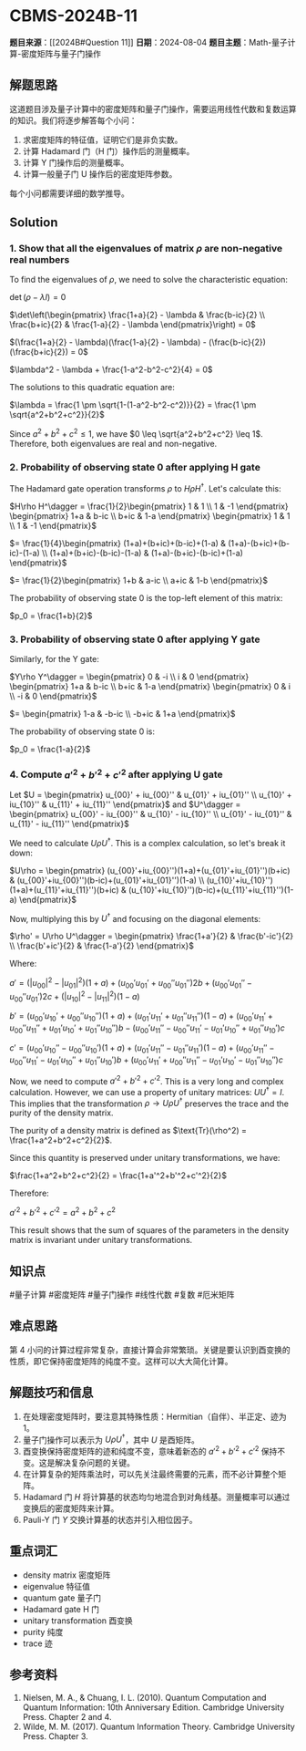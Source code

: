 # CBMS-2024B-11

**题目来源**：[[2024B#Question 11]]
**日期**：2024-08-04
**题目主题**：Math-量子计算-密度矩阵与量子门操作

## 解题思路

这道题目涉及量子计算中的密度矩阵和量子门操作，需要运用线性代数和复数运算的知识。我们将逐步解答每个小问：

1. 求密度矩阵的特征值，证明它们是非负实数。
2. 计算 Hadamard 门（H 门）操作后的测量概率。
3. 计算 Y 门操作后的测量概率。
4. 计算一般量子门 U 操作后的密度矩阵参数。

每个小问都需要详细的数学推导。

## Solution

### 1. Show that all the eigenvalues of matrix $\rho$ are non-negative real numbers

To find the eigenvalues of $\rho$, we need to solve the characteristic equation:

$\det(\rho - \lambda I) = 0$

$\det\left(\begin{pmatrix} \frac{1+a}{2} - \lambda & \frac{b-ic}{2} \\ \frac{b+ic}{2} & \frac{1-a}{2} - \lambda \end{pmatrix}\right) = 0$

$(\frac{1+a}{2} - \lambda)(\frac{1-a}{2} - \lambda) - (\frac{b-ic}{2})(\frac{b+ic}{2}) = 0$

$\lambda^2 - \lambda + \frac{1-a^2-b^2-c^2}{4} = 0$

The solutions to this quadratic equation are:

$\lambda = \frac{1 \pm \sqrt{1-(1-a^2-b^2-c^2)}}{2} = \frac{1 \pm \sqrt{a^2+b^2+c^2}}{2}$

Since $a^2 + b^2 + c^2 \leq 1$, we have $0 \leq \sqrt{a^2+b^2+c^2} \leq 1$. Therefore, both eigenvalues are real and non-negative.

### 2. Probability of observing state 0 after applying H gate

The Hadamard gate operation transforms $\rho$ to $H\rho H^\dagger$. Let's calculate this:

$H\rho H^\dagger = \frac{1}{2}\begin{pmatrix} 1 & 1 \\ 1 & -1 \end{pmatrix} \begin{pmatrix} 1+a & b-ic \\ b+ic & 1-a \end{pmatrix} \begin{pmatrix} 1 & 1 \\ 1 & -1 \end{pmatrix}$

$= \frac{1}{4}\begin{pmatrix} (1+a)+(b+ic)+(b-ic)+(1-a) & (1+a)-(b+ic)+(b-ic)-(1-a) \\ (1+a)+(b+ic)-(b-ic)-(1-a) & (1+a)-(b+ic)-(b-ic)+(1-a) \end{pmatrix}$

$= \frac{1}{2}\begin{pmatrix} 1+b & a-ic \\ a+ic & 1-b \end{pmatrix}$

The probability of observing state 0 is the top-left element of this matrix:

$p_0 = \frac{1+b}{2}$

### 3. Probability of observing state 0 after applying Y gate

Similarly, for the Y gate:

$Y\rho Y^\dagger = \begin{pmatrix} 0 & -i \\ i & 0 \end{pmatrix} \begin{pmatrix} 1+a & b-ic \\ b+ic & 1-a \end{pmatrix} \begin{pmatrix} 0 & i \\ -i & 0 \end{pmatrix}$

$= \begin{pmatrix} 1-a & -b-ic \\ -b+ic & 1+a \end{pmatrix}$

The probability of observing state 0 is:

$p_0 = \frac{1-a}{2}$

### 4. Compute $a'^2 + b'^2 + c'^2$ after applying U gate

Let $U = \begin{pmatrix} u_{00}' + iu_{00}'' & u_{01}' + iu_{01}'' \\ u_{10}' + iu_{10}'' & u_{11}' + iu_{11}'' \end{pmatrix}$ and $U^\dagger = \begin{pmatrix} u_{00}' - iu_{00}'' & u_{10}' - iu_{10}'' \\ u_{01}' - iu_{01}'' & u_{11}' - iu_{11}'' \end{pmatrix}$

We need to calculate $U\rho U^\dagger$. This is a complex calculation, so let's break it down:

$U\rho = \begin{pmatrix} (u_{00}'+iu_{00}'')(1+a)+(u_{01}'+iu_{01}'')(b+ic) & (u_{00}'+iu_{00}'')(b-ic)+(u_{01}'+iu_{01}'')(1-a) \\ (u_{10}'+iu_{10}'')(1+a)+(u_{11}'+iu_{11}'')(b+ic) & (u_{10}'+iu_{10}'')(b-ic)+(u_{11}'+iu_{11}'')(1-a) \end{pmatrix}$

Now, multiplying this by $U^\dagger$ and focusing on the diagonal elements:

$\rho' = U\rho U^\dagger = \begin{pmatrix} \frac{1+a'}{2} & \frac{b'-ic'}{2} \\ \frac{b'+ic'}{2} & \frac{1-a'}{2} \end{pmatrix}$

Where:

$a' = (|u_{00}|^2-|u_{01}|^2)(1+a) + (u_{00}'u_{01}'+u_{00}''u_{01}'')2b + (u_{00}'u_{01}''-u_{00}''u_{01}')2c + (|u_{10}|^2-|u_{11}|^2)(1-a)$

$b' = (u_{00}'u_{10}'+u_{00}''u_{10}'')(1+a) + (u_{01}'u_{11}'+u_{01}''u_{11}'')(1-a) + (u_{00}'u_{11}'+u_{00}''u_{11}''+u_{01}'u_{10}'+u_{01}''u_{10}'')b - (u_{00}'u_{11}''-u_{00}''u_{11}'-u_{01}'u_{10}''+u_{01}''u_{10}')c$

$c' = (u_{00}'u_{10}''-u_{00}''u_{10}')(1+a) + (u_{01}'u_{11}''-u_{01}''u_{11}')(1-a) + (u_{00}'u_{11}''-u_{00}''u_{11}'-u_{01}'u_{10}''+u_{01}''u_{10}')b + (u_{00}'u_{11}'+u_{00}''u_{11}''-u_{01}'u_{10}'-u_{01}''u_{10}'')c$

Now, we need to compute $a'^2 + b'^2 + c'^2$. This is a very long and complex calculation. However, we can use a property of unitary matrices: $UU^\dagger = I$. This implies that the transformation $\rho \to U\rho U^\dagger$ preserves the trace and the purity of the density matrix.

The purity of a density matrix is defined as $\text{Tr}(\rho^2) = \frac{1+a^2+b^2+c^2}{2}$.

Since this quantity is preserved under unitary transformations, we have:

$\frac{1+a^2+b^2+c^2}{2} = \frac{1+a'^2+b'^2+c'^2}{2}$

Therefore:

$a'^2 + b'^2 + c'^2 = a^2 + b^2 + c^2$

This result shows that the sum of squares of the parameters in the density matrix is invariant under unitary transformations.

## 知识点

#量子计算 #密度矩阵 #量子门操作 #线性代数 #复数 #厄米矩阵

## 难点思路

第 4 小问的计算过程非常复杂，直接计算会非常繁琐。关键是要认识到酉变换的性质，即它保持密度矩阵的纯度不变。这样可以大大简化计算。

## 解题技巧和信息

1. 在处理密度矩阵时，要注意其特殊性质：Hermitian（自伴）、半正定、迹为 1。
2. 量子门操作可以表示为 $U\rho U^\dagger$，其中 $U$ 是酉矩阵。
3. 酉变换保持密度矩阵的迹和纯度不变，意味着新态的 $a'^2 + b'^2 + c'^2$ 保持不变。这是解决复杂问题的关键。
4. 在计算复杂的矩阵乘法时，可以先关注最终需要的元素，而不必计算整个矩阵。
5. Hadamard 门 $H$ 将计算基的状态均匀地混合到对角线基。测量概率可以通过变换后的密度矩阵来计算。
6. Pauli-Y 门 $Y$ 交换计算基的状态并引入相位因子。

## 重点词汇

- density matrix 密度矩阵
- eigenvalue 特征值
- quantum gate 量子门
- Hadamard gate H 门
- unitary transformation 酉变换
- purity 纯度
- trace 迹

## 参考资料

1. Nielsen, M. A., & Chuang, I. L. (2010). Quantum Computation and Quantum Information: 10th Anniversary Edition. Cambridge University Press. Chapter 2 and 4.
2. Wilde, M. M. (2017). Quantum Information Theory. Cambridge University Press. Chapter 3.
